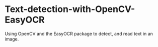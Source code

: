 # Text-detection-with-OpenCV-EasyOCR
Using OpenCV and the EasyOCR package to detect, and read text in an image.
